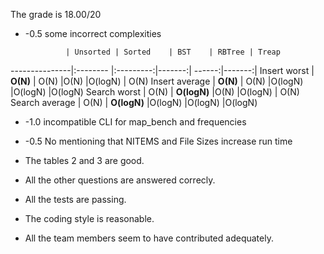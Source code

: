 The grade is 18.00/20

* -0.5 some incorrect complexities

               | Unsorted | Sorted    | BST    | RBTree | Treap
---------------|:-------- |:---------:|-------:| ------:|-------:|
Insert worst   |   **O(N)**   |   O(N)    |O(N)    |O(logN) |  O(N)
Insert average |   **O(N)**   |   O(N)    |O(logN) |O(logN) |O(logN)
Search worst   |   O(N)   |  **O(logN)**  |O(N)    |O(logN) |  O(N)
Search average |   O(N)   |  **O(logN)**  |O(logN) |O(logN) |O(logN)

* -1.0 incompatible CLI for map_bench and frequencies

* -0.5 No mentioning that NITEMS and File Sizes increase run time

* The tables 2 and 3 are good.

* All the other questions are answered correcly.

* All the tests are passing.

* The coding style is reasonable.

* All the team members seem to have contributed adequately.

